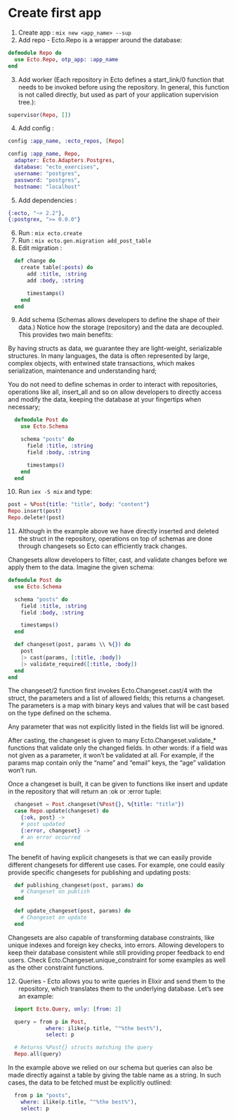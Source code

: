 # Create first app

1. Create app : ```mix new <app_name> --sup```
2. Add repo - Ecto.Repo is a wrapper around the database:
```elixir
defmodule Repo do
  use Ecto.Repo, otp_app: :app_name
end
```
3. Add worker (Each repository in Ecto defines a start_link/0 function that needs to be invoked before using the repository. In general, this function is not called directly, but used as part of your application supervision tree.):
```elixir
supervisor(Repo, [])
```
4. Add config :
```elixir
config :app_name, :ecto_repos, [Repo]

config :app_name, Repo,
  adapter: Ecto.Adapters.Postgres,
  database: "ecto_exercises",
  username: "postgres",
  password: "postgres",
  hostname: "localhost"
```
5. Add dependencies :
```elixir
{:ecto, "~> 2.2"},
{:postgrex, ">= 0.0.0"}
```
6. Run : ```mix ecto.create```
7. Run : ```mix ecto.gen.migration add_post_table```
8. Edit migration :
```elixir
  def change do
    create table(:posts) do
      add :title, :string
      add :body, :string

      timestamps()
    end
  end
```
9. Add schema (Schemas allows developers to define the shape of their data.)
Notice how the storage (repository) and the data are decoupled. This provides two main benefits:

By having structs as data, we guarantee they are light-weight, serializable structures. In many languages, the data is often represented by large, complex objects, with entwined state transactions, which makes serialization, maintenance and understanding hard;

You do not need to define schemas in order to interact with repositories, operations like all, insert_all and so on allow developers to directly access and modify the data, keeping the database at your fingertips when necessary;

```elixir
  defmodule Post do
    use Ecto.Schema

    schema "posts" do
      field :title, :string
      field :body, :string

      timestamps()
    end
  end
```
10. Run ```iex -S mix``` and type:
```elixir
post = %Post{title: "title", body: "content"}
Repo.insert(post)
Repo.delete!(post)
```
11. Although in the example above we have directly inserted and deleted the struct in the repository, operations on top of schemas are done through changesets so Ecto can efficiently track changes.

Changesets allow developers to filter, cast, and validate changes before we apply them to the data. Imagine the given schema:

```elixir
defmodule Post do
  use Ecto.Schema

  schema "posts" do
    field :title, :string
    field :body, :string

    timestamps()
  end

  def changeset(post, params \\ %{}) do
    post
    |> cast(params, [:title, :body])
    |> validate_required([:title, :body])
  end
end
```

The changeset/2 function first invokes Ecto.Changeset.cast/4 with the struct, the parameters and a list of allowed fields; this returns a changeset. The parameters is a map with binary keys and values that will be cast based on the type defined on the schema.

Any parameter that was not explicitly listed in the fields list will be ignored.

After casting, the changeset is given to many Ecto.Changeset.validate_* functions that validate only the changed fields. In other words: if a field was not given as a parameter, it won’t be validated at all. For example, if the params map contain only the “name” and “email” keys, the “age” validation won’t run.

Once a changeset is built, it can be given to functions like insert and update in the repository that will return an :ok or :error tuple:

```elixir
  changeset = Post.changeset(%Post{}, %{title: "title"})
  case Repo.update(changeset) do
    {:ok, post} ->
    # post updated
    {:error, changeset} ->
    # an error occurred
  end
```

The benefit of having explicit changesets is that we can easily provide different changesets for different use cases. For example, one could easily provide specific changesets for publishing and updating posts:

```elixir
  def publishing_changeset(post, params) do
    # Changeset on publish
  end

  def update_changeset(post, params) do
    # Changeset on update
  end
```

Changesets are also capable of transforming database constraints, like unique indexes and foreign key checks, into errors. Allowing developers to keep their database consistent while still providing proper feedback to end users. Check Ecto.Changeset.unique_constraint for some examples as well as the other constraint functions.

12. Queries - Ecto allows you to write queries in Elixir and send them to the repository, which translates them to the underlying database. Let’s see an example:

```elixir
  import Ecto.Query, only: [from: 2]

  query = from p in Post,
            where: ilike(p.title, ^"%the best%"),
            select: p

  # Returns %Post{} structs matching the query
  Repo.all(query)
```

In the example above we relied on our schema but queries can also be made directly against a table by giving the table name as a string. In such cases, the data to be fetched must be explicitly outlined:

```elixir
  from p in "posts",
    where: ilike(p.title, ^"%the best%"),
    select: p
```
